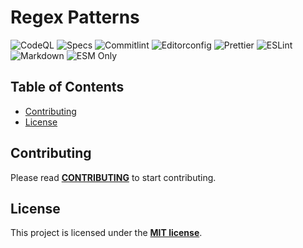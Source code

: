 # Regex Patterns

![CodeQL](https://img.shields.io/github/actions/workflow/status/archoleat/regex-patterns/codeql.yaml?label=CodeQL)
![Specs](https://img.shields.io/github/actions/workflow/status/archoleat/regex-patterns/spec.yaml?label=Specs)
![Commitlint](https://img.shields.io/github/actions/workflow/status/archoleat/regex-patterns/commitlint.yaml?label=Commitlint)
![Editorconfig](https://img.shields.io/github/actions/workflow/status/archoleat/regex-patterns/editorconfig.yaml?label=Editorconfig)
![Prettier](https://img.shields.io/github/actions/workflow/status/archoleat/regex-patterns/prettier.yaml?label=Prettier)
![ESLint](https://img.shields.io/github/actions/workflow/status/archoleat/regex-patterns/eslint.yaml?label=ESLint)
![Markdown](https://img.shields.io/github/actions/workflow/status/archoleat/regex-patterns/markdown.yaml?label=Markdown)
![ESM Only](https://img.shields.io/badge/ESM-only-gray?labelColor=fe0)

## Table of Contents

- [Contributing](#contributing)
- [License](#license)

## Contributing

Please read [**CONTRIBUTING**](https://github.com/archoleat/.github/blob/main/CONTRIBUTING.md)
to start contributing.

## License

This project is licensed under the [**MIT license**](LICENSE).
